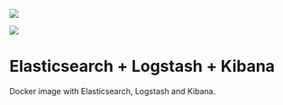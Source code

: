 [![](https://images.microbadger.com/badges/image/rodrigozc/elk.svg)](https://microbadger.com/images/rodrigozc/elk "Get your own image badge on microbadger.com")

[![](https://images.microbadger.com/badges/version/rodrigozc/elk.svg)](https://microbadger.com/images/rodrigozc/elk "Get your own version badge on microbadger.com")

# Elasticsearch + Logstash + Kibana

Docker image with Elasticsearch, Logstash and Kibana.
